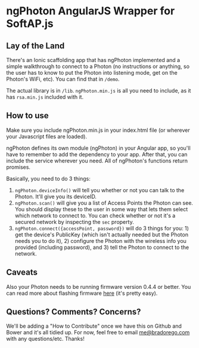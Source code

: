 # ngPhoton AngularJS Wrapper for SoftAP.js #

## Lay of the Land ##

There's an Ionic scaffolding app that has ngPhoton implemented and a simple walkthrough to connect to a Photon (no instructions or anything, so the user has to know to put the Photon into listening mode, get on the Photon's WiFi, etc). You can find that in `/demo`.

The actual library is in `/lib`. `ngPhoton.min.js` is all you need to include, as it has `rsa.min.js` included with it.

## How to use ##

Make sure you include ngPhoton.min.js in your index.html file (or wherever your Javascript files are loaded).

ngPhoton defines its own module (ngPhoton) in your Angular app, so you'll have to remember to add the dependency to your app. After that, you can include the service wherever you need. All of ngPhoton's functions return promises.

Basically, you need to do 3 things:

1. `ngPhoton.deviceInfo()` will tell you whether or not you can talk to the Photon. It'll give you its deviceID.
2. `ngPhoton.scan()` will give you a list of Access Points the Photon can see. You should display these to the user in some way that lets them select which network to connect to. You can check whether or not it's a secured network by inspecting the `sec` property.
3. `ngPhoton.connect({accessPoint, password})` will do 3 things for you: 1) get the device's PublicKey (which isn't actually needed but the Photon needs you to do it), 2) configure the Photon with the wireless info you provided (including password), and 3) tell the Photon to connect to the network.

## Caveats ##

Also your Photon needs to be running firmware version 0.4.4 or better. You can read more about flashing firmware [here](https://github.com/spark/firmware) (it's pretty easy).

## Questions? Comments? Concerns? ##

We'll be adding a "How to Contribute" once we have this on Github and Bower and it's all tidied up. For now, feel free to email [me@bradorego.com](mailto:me@bradorego.com) with any questions/etc. Thanks!
